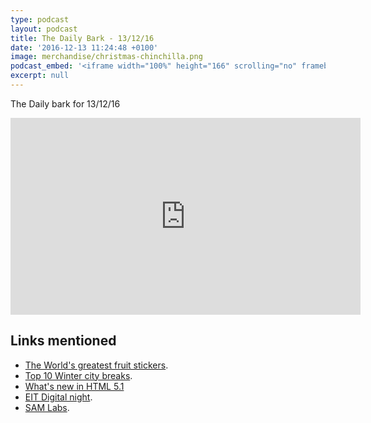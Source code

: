 ```yaml
---
type: podcast
layout: podcast
title: The Daily Bark - 13/12/16
date: '2016-12-13 11:24:48 +0100'
image: merchandise/christmas-chinchilla.png
podcast_embed: '<iframe width="100%" height="166" scrolling="no" frameborder="no" src="https://w.soundcloud.com/player/?url=https%3A//api.soundcloud.com/tracks/297664190&amp;color=ff5500&amp;auto_play=false&amp;hide_related=false&amp;show_comments=true&amp;show_user=true&amp;show_reposts=false"></iframe>'
excerpt: null
---
```


The Daily bark for 13/12/16

<iframe width="560" height="315" src="https://www.youtube.com/embed/_NTqBCkX6RE" frameborder="0" allowfullscreen="">
</iframe>

## Links mentioned

- [The World's greatest fruit stickers](https://www.theguardian.com/artanddesign/gallery/2016/dec/12/worlds-greatest-fruit-stickers-kelly-angood-graphic-design-in-pictures).
- [Top 10 Winter city breaks](https://www.theguardian.com/travel/2016/dec/10/top-10-winter-city-breaks-in-europe-zagreb-ljubljana-tromso).
- [What's new in HTML 5.1](https://www.sitepoint.com/whats-new-in-html-5-1/)
- [EIT Digital night](https://www.eventbrite.com/e/eit-digital-challenge-ignition-night-2016-tickets-29214940674#).
- [SAM Labs](https://www.samlabs.com/).

